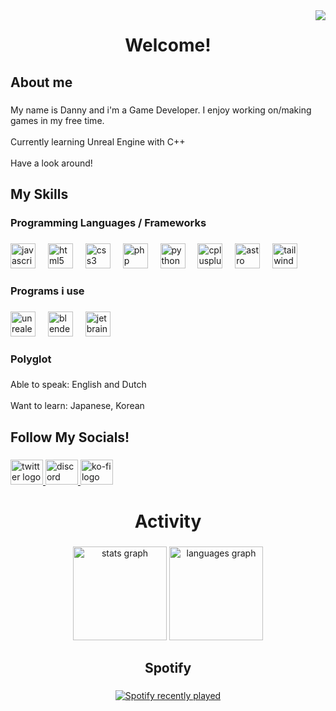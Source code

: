 <img align="right" src="https://visitor-badge.laobi.icu/badge?page_id=KamiDanji.KamiDanji&left_color=coral&right_color=purple&left_text=Visitors"  />

###

<h1 align="center">Welcome!</h1>

###

<h2 align="left">About me</h2>

###

<p align="left">My name is Danny and i'm a Game Developer. I enjoy working on/making games in my free time.<br><br>Currently learning Unreal Engine with C++<br><br>Have a look around!</p>

###

<h2 align="left">My Skills</h2>

###

<h3 align="left">Programming Languages / Frameworks</h3>

###

<div align="left">
  <img src="https://cdn.jsdelivr.net/gh/devicons/devicon/icons/javascript/javascript-original.svg" height="40" alt="javascript logo"  />
  <img width="12" />
  <img src="https://cdn.jsdelivr.net/gh/devicons/devicon/icons/html5/html5-original.svg" height="40" alt="html5 logo"  />
  <img width="12" />
  <img src="https://cdn.jsdelivr.net/gh/devicons/devicon/icons/css3/css3-original.svg" height="40" alt="css3 logo"  />
  <img width="12" />
  <img src="https://skillicons.dev/icons?i=php" height="40" alt="php logo"  />
  <img width="12" />
  <img src="https://skillicons.dev/icons?i=py" height="40" alt="python logo"  />
  <img width="12" />
  <img src="https://skillicons.dev/icons?i=cpp" height="40" alt="cplusplus logo"  />
  <img width="12" />
  <img src="https://cdn.simpleicons.org/astro/FF5D01" height="40" alt="astro logo"  />
  <img width="12" />
  <img src="https://cdn.jsdelivr.net/gh/devicons/devicon/icons/tailwindcss/tailwindcss-original-wordmark.svg" height="40" alt="tailwindcss logo"  />
</div>

###

<h3 align="left">Programs i use</h3>

###

<div align="left">
  <img src="https://skillicons.dev/icons?i=unreal" height="40" alt="unrealengine logo"  />
  <img width="12" />
  <img src="https://skillicons.dev/icons?i=blender" height="40" alt="blender logo"  />
  <img width="12" />
  <img src="https://cdn.jsdelivr.net/gh/devicons/devicon/icons/jetbrains/jetbrains-original.svg" height="40" alt="jetbrains logo"  />
</div>

###

<h3 align="left">Polyglot</h3>

###

<p align="left">Able to speak: English and Dutch<br><br>Want to learn: Japanese, Korean</p>

###

<h2 align="left">Follow My Socials!</h2>

###

<div align="left">
  <a href="https://x.com/KamiDanji" target="_blank">
    <img src="https://raw.githubusercontent.com/maurodesouza/profile-readme-generator/master/src/assets/icons/social/twitter/default.svg" width="52" height="40" alt="twitter logo"  />
  </a>
  <a href="http://discordapp.com/users/503840448004096001" target="_blank">
    <img src="https://raw.githubusercontent.com/maurodesouza/profile-readme-generator/master/src/assets/icons/social/discord/default.svg" width="52" height="40" alt="discord logo"  />
  </a>
  <a href="https://ko-fi.com/kamidanji" target="_blank">
    <img src="https://raw.githubusercontent.com/maurodesouza/profile-readme-generator/master/src/assets/icons/social/ko-fi/default.svg" width="52" height="40" alt="ko-fi logo"  />
  </a>
</div>

###

<h1 align="center">Activity</h1>

###

<div align="center">
  <img src="https://github-readme-stats.vercel.app/api?username=KamiDanji&hide_title=false&hide_rank=false&show_icons=true&include_all_commits=true&count_private=true&disable_animations=false&theme=aura&locale=en&hide_border=false&order=1" height="150" alt="stats graph"  />
  <img src="https://github-readme-stats.vercel.app/api/top-langs?username=KamiDanji&locale=en&hide_title=false&layout=compact&card_width=320&langs_count=5&theme=aura&hide_border=false&order=2" height="150" alt="languages graph"  />
</div>

###

<h2 align="center">Spotify</h2>

###

<div align="center">
  <a href="https://open.spotify.com/user/rztves8z6e5ctzil9ory23qtg">
    <img src="https://spotify-recently-played-readme.vercel.app/api?user=rztves8z6e5ctzil9ory23qtg&count=5&unique=true" alt="Spotify recently played"  />
  </a>
</div>

###
